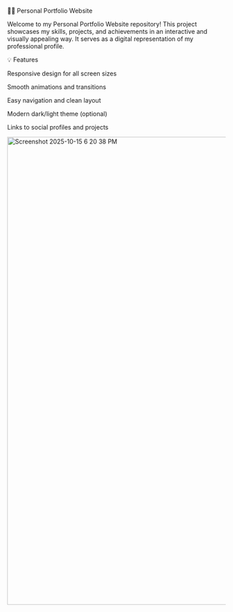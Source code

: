 🧑‍💻 Personal Portfolio Website

Welcome to my Personal Portfolio Website repository!
This project showcases my skills, projects, and achievements in an interactive and visually appealing way. It serves as a digital representation of my professional profile.


💡 Features

Responsive design for all screen sizes

Smooth animations and transitions

Easy navigation and clean layout

Modern dark/light theme (optional)

Links to social profiles and projects

<img width="1920" height="1080" alt="Screenshot 2025-10-15 6 20 38 PM" src="https://github.com/user-attachments/assets/558bbc48-55fa-4e7d-83a1-4db03bb48fd6" />

